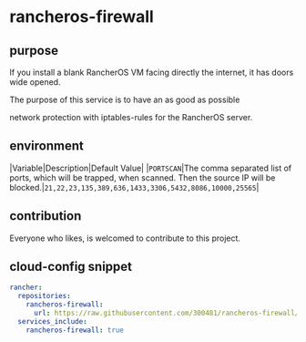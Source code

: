 # rancheros-firewall

## purpose

If you install a blank RancherOS VM facing directly the internet, it has doors wide opened.

The purpose of this service is to have an as good as possible

network protection with iptables-rules for the RancherOS server.

## environment

|Variable|Description|Default Value|
|`PORTSCAN`|The comma separated list of ports, which will be trapped, when scanned. Then the source IP will be blocked.|`21,22,23,135,389,636,1433,3306,5432,8086,10000,25565`|

## contribution

Everyone who likes, is welcomed to contribute to this project.

## cloud-config snippet

```yaml
rancher:
  repositories:
    rancheros-firewall:
      url: https://raw.githubusercontent.com/300481/rancheros-firewall/master
  services_include:
    rancheros-firewall: true
```
